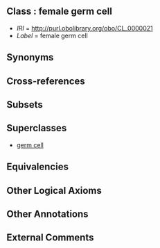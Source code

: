 
## Class : female germ cell

 * *IRI* = http://purl.obolibrary.org/obo/CL_0000021
 * *Label* = female germ cell

## Synonyms


## Cross-references


## Subsets


## Superclasses

 * [germ cell](../../CL/86/CL_0000586.md)

## Equivalencies


## Other Logical Axioms


## Other Annotations


## External Comments

